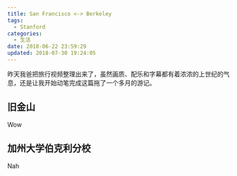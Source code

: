 ```yaml
---
title: San Francisco <-> Berkeley
tags:
  - Stanford
categories:
  - 生活
date: 2018-06-22 23:59:29
updated: 2018-07-30 19:24:05
---
```


昨天我爸把旅行视频整理出来了，虽然画质、配乐和字幕都有着浓浓的上世纪的气息，还是让我开始动笔完成这篇拖了一个多月的游记。

<!-- more -->

## 旧金山

Wow

## 加州大学伯克利分校

Nah
